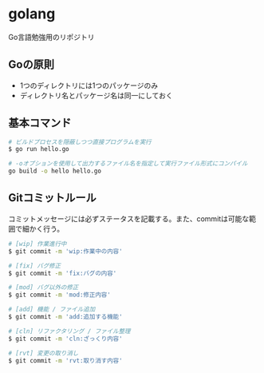 # golang
Go言語勉強用のリポジトリ

## Goの原則
- 1つのディレクトリには1つのパッケージのみ
- ディレクトリ名とパッケージ名は同一にしておく

## 基本コマンド
```bash
# ビルドプロセスを隠蔽しつつ直接プログラムを実行
$ go run hello.go

# -oオプションを使用して出力するファイル名を指定して実行ファイル形式にコンパイル
go build -o hello hello.go
```

## Gitコミットルール
コミットメッセージには必ずステータスを記載する。また、commitは可能な範囲で細かく行う。
``` bash
# [wip] 作業進行中
$ git commit -m 'wip:作業中の内容'

# [fix] バグ修正
$ git commit -m 'fix:バグの内容'

# [mod] バグ以外の修正
$ git commit -m 'mod:修正内容'

# [add] 機能 / ファイル追加
$ git commit -m 'add:追加する機能'

# [cln] リファクタリング / ファイル整理
$ git commit -m 'cln:ざっくり内容'

# [rvt] 変更の取り消し
$ git commit -m 'rvt:取り消す内容'
```